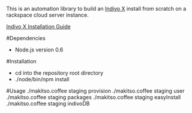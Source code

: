 This is an automation library to build an [Indivo X](http://indivohealth.org/) install from scratch on a rackspace cloud server instance.

[Indivo X Installation Guide](http://wiki.chip.org/indivo/index.php/HOWTO:_install_Indivo_X#Database_Install)

#Dependencies
* Node.js version 0.6

#Installation
* cd into the repository root directory
* ./node/bin/npm install

#Usage
./makitso.coffee staging provision
./makitso.coffee staging user
./makitso.coffee staging packages
./makitso.coffee staging easyInstall
./makitso.coffee staging indivoDB
